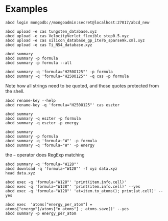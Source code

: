 # Examples

```
abcd login mongodb://mongoadmin:secret@localhost:27017/abcd_new
```
```
abcd upload -e cas tungsten_database.xyz
abcd upload -e cas VelocityVerlet_flexible_step0.5.xyz
abcd upload -e cas silicon_database_gp_iter6_sparse9k.xml.xyz
abcd upload -e cas Ti_N54_database.xyz
```
```
abcd summary
abcd summary -p formula
abcd summary -p formula --all
```
```
abcd summary -q 'formula="H250O125"' -p formula
abcd summary -q 'formula="H250O125"' -q cas -p formula
```
Note how all strings need to be quoted, and those quotes protected from the shell. 

```
abcd rename-key --help
abcd rename-key -q 'formula="H250O125"' cas eszter
```
```
abcd summary
abcd summary -q eszter -p formula
abcd summary -q eszter -p energy
```
```
abcd summary
abcd summary -p formula
abcd summary -q 'formula~"W"' -p formula
abcd summary -q 'formula~"W"' -p energy
```
the `~` operator does RegExp matching
```
abcd summary -q 'formula~"W128"'
abcd download -q 'formula~"W128"' -f xyz data.xyz
head data.xyz
```
```
abcd exec -q 'formula~"W128"' 'print(item.info.cell)'
abcd exec -q 'formula~"W128"' 'print(item.info.cell)' --yes
abcd exec -q 'formula~"W128"' 'at=item.to_atoms(); print(at.cell)' --yes
```
```
abcd exec  'atoms["energy_per_atom"] = atoms["energy"]/atoms["n_atoms"] ; atoms.save()' --yes
abcd summary -p energy_per_atom
```
